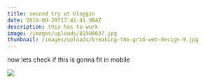 ```yaml
---
title: second try at bloggin
date: 2019-09-20T17:41:41.984Z
description: this has to work
image: /images/uploads/81500637.jpg
thumbnail: /images/uploads/breaking-the-grid-web-design-9.jpg
---
```

now lets check if this is gonna fit in mobile

![](/images/uploads/81500637.jpg)
